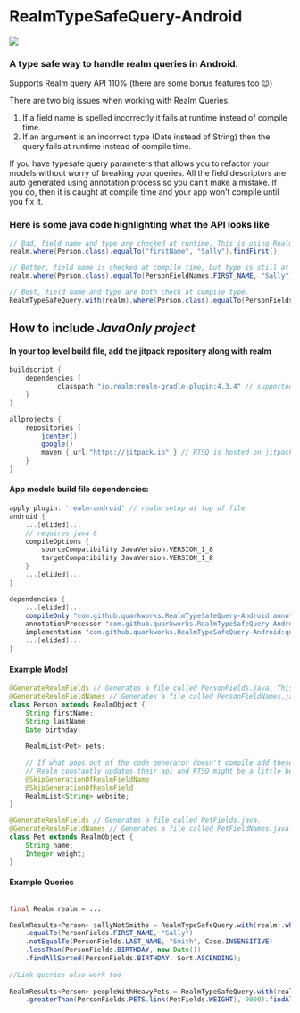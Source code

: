 # RealmTypeSafeQuery-Android
[![](https://jitpack.io/v/QuarkWorks/RealmTypeSafeQuery-Android.svg)](https://jitpack.io/#QuarkWorks/RealmTypeSafeQuery-Android)


### A type safe way to handle realm queries in Android.
Supports Realm query API 110% (there are some bonus features too 😉)

There are two big issues when working with Realm Queries.
1) If a field name is spelled incorrectly it fails at runtime instead of compile time.
2) If an argument is an incorrect type (Date instead of String) then the query fails at runtime instead of compile time.

If you have typesafe query parameters that allows you to refactor your models without worry of breaking your queries.
All the field descriptors are auto generated using annotation process so you can't make a mistake. 
If you do, then it is caught at compile time and your app won't compile until you fix it.

### Here is some java code highlighting what the API looks like
```java
// Bad, field name and type are checked at runtime. This is using Realm the default way.
realm.where(Person.class).equalTo("firstName", "Sally").findFirst();

// Better, field name is checked at compile time, but type is still at runtime.
realm.where(Person.class).equalTo(PersonFieldNames.FIRST_NAME, "Sally").findFirst();

// Best, field name and type are both check at compile type.
RealmTypeSafeQuery.with(realm).where(Person.class).equalTo(PersonFields.FIRST_NAME, "Sally").findFirst();
```

## How to include _JavaOnly project_

#### In your top level build file, add the jitpack repository along with realm
```groovy
buildscript {
    dependencies {
            classpath "io.realm:realm-gradle-plugin:4.3.4" // supported version of realm
    }
}

allprojects {
    repositories {
        jcenter()
        google()
        maven { url "https://jitpack.io" } // RTSQ is hosted on jitpack
    }
}
```

#### App module build file dependencies:
```groovy
apply plugin: 'realm-android' // realm setup at top of file
android { 
    ...[elided]...
    // requires java 8
    compileOptions {
        sourceCompatibility JavaVersion.VERSION_1_8
        targetCompatibility JavaVersion.VERSION_1_8
    }
    ...[elided]...
}

dependencies {
    ...[elided]...
    compileOnly "com.github.quarkworks.RealmTypeSafeQuery-Android:annotations:$RTSQ_version" // annotations
    annotationProcessor "com.github.quarkworks.RealmTypeSafeQuery-Android:annotationprocessor:$RTSQ_version" // annotation processor
    implementation "com.github.quarkworks.RealmTypeSafeQuery-Android:query:$RTSQ_version"  // query dsl
    ...[elided]...
}
```

#### Example Model
```java
@GenerateRealmFields // Generates a file called PersonFields.java. This is a RTSQ annotation.
@GenerateRealmFieldNames // Generates a file called PersonFieldNames.java This is a RTSQ annotation.
class Person extends RealmObject {
    String firstName;
    String lastName;
    Date birthday;
    
    RealmList<Pet> pets;
    
    // If what pops out of the code generator doesn't compile add these annotations.
    // Realm constantly updates their api and RTSQ might be a little behind.
    @SkipGenerationOfRealmFieldName
    @SkipGenerationOfRealmField  
    RealmList<String> website;
}

@GenerateRealmFields // Generates a file called PetFields.java.
@GenerateRealmFieldNames // Generates a file called PetFieldNames.java.
class Pet extends RealmObject {
    String name;
    Integer weight;
}
```

#### Example Queries

```java

final Realm realm = ...

RealmResults<Person> sallyNotSmiths = RealmTypeSafeQuery.with(realm).where(Person.class)
    .equalTo(PersonFields.FIRST_NAME, "Sally")
    .notEqualTo(PersonFields.LAST_NAME, "Smith", Case.INSENSITIVE)
    .lessThan(PersonFields.BIRTHDAY, new Date())
    .findAllSorted(PersonFields.BIRTHDAY, Sort.ASCENDING);
    
//Link queries also work too
 
RealmResults<Person> peopleWithHeavyPets = RealmTypeSafeQuery.with(realm).where(Person.class)
    .greaterThan(PersonFields.PETS.link(PetFields.WEIGHT), 9000).findAll();
```
